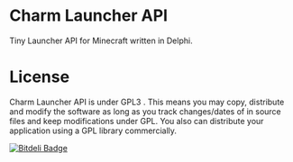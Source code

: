 Charm Launcher API
==================

Tiny Launcher API for Minecraft written in Delphi.




License
=======

Charm Launcher API is under GPL3 . This means you may copy, distribute and modify the software as long as you track changes/dates of in source files and keep modifications under GPL. You also can distribute your application using a GPL library commercially.



[![Bitdeli Badge](https://d2weczhvl823v0.cloudfront.net/mrzban/charm-launcher-api/trend.png)](https://bitdeli.com/free "Bitdeli Badge")

